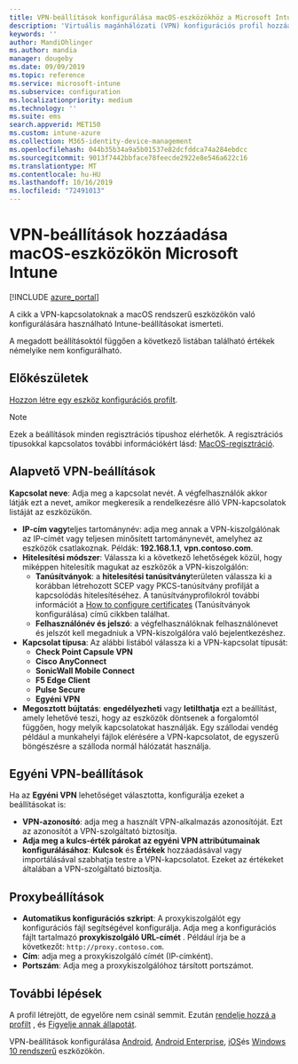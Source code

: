 ```yaml
---
title: VPN-beállítások konfigurálása macOS-eszközökhöz a Microsoft Intune-Azure-ban | Microsoft Docs
description: 'Virtuális magánhálózati (VPN) konfigurációs profil hozzáadása vagy létrehozása, beleértve a kapcsolat részleteit, a megosztott bújtatást, az egyéni VPN-beállításokat az azonosítóval, a kulcs-érték párokkal, a proxy beállításait konfigurációs parancsfájllal, IP-címmel vagy teljes tartománynévvel, valamint a TCP-portot a következőben: Microsoft Intune macOS rendszerű eszközökön.'
keywords: ''
author: MandiOhlinger
ms.author: mandia
manager: dougeby
ms.date: 09/09/2019
ms.topic: reference
ms.service: microsoft-intune
ms.subservice: configuration
ms.localizationpriority: medium
ms.technology: ''
ms.suite: ems
search.appverid: MET150
ms.custom: intune-azure
ms.collection: M365-identity-device-management
ms.openlocfilehash: 044b35b34a9a5b01537e82dcfddca74a284ebdcc
ms.sourcegitcommit: 9013f7442bbface78feecde2922e8e546a622c16
ms.translationtype: MT
ms.contentlocale: hu-HU
ms.lasthandoff: 10/16/2019
ms.locfileid: "72491013"
---
```

# <a name="add-vpn-settings-on-macos-devices-in-microsoft-intune"></a>VPN-beállítások hozzáadása macOS-eszközökön Microsoft Intune

[!INCLUDE [azure_portal](../includes/azure_portal.md)]

A cikk a VPN-kapcsolatoknak a macOS rendszerű eszközökön való konfigurálására használható Intune-beállításokat ismerteti.

A megadott beállításoktól függően a következő listában található értékek némelyike nem konfigurálható.

## <a name="before-you-begin"></a>Előkészületek

[Hozzon létre egy eszköz konfigurációs profilt](vpn-settings-configure.md).

> [!NOTE]
> Ezek a beállítások minden regisztrációs típushoz elérhetők. A regisztrációs típusokkal kapcsolatos további információkért lásd: [MacOS-regisztráció](../enrollment/macos-enroll.md).

## <a name="base-vpn-settings"></a>Alapvető VPN-beállítások

**Kapcsolat neve**: Adja meg a kapcsolat nevét. A végfelhasználók akkor látják ezt a nevet, amikor megkeresik a rendelkezésre álló VPN-kapcsolatok listáját az eszközükön.
- **IP-cím vagy**teljes tartománynév: adja meg annak a VPN-kiszolgálónak az IP-címét vagy teljesen minősített tartománynevét, amelyhez az eszközök csatlakoznak. Példák: **192.168.1.1**, **vpn.contoso.com**.
- **Hitelesítési módszer**: Válassza ki a következő lehetőségek közül, hogy miképpen hitelesítik magukat az eszközök a VPN-kiszolgálón:
  - **Tanúsítványok**: a **hitelesítési tanúsítvány**területen válassza ki a korábban létrehozott SCEP vagy PKCS-tanúsítvány profilját a kapcsolódás hitelesítéséhez. A tanúsítványprofilokról további információt a [How to configure certificates](../protect/certificates-configure.md) (Tanúsítványok konfigurálása) című cikkben találhat.
  - **Felhasználónév és jelszó**: a végfelhasználóknak felhasználónevet és jelszót kell megadniuk a VPN-kiszolgálóra való bejelentkezéshez.
- **Kapcsolat típusa**: Az alábbi listából válassza ki a VPN-kapcsolat típusát:
  - **Check Point Capsule VPN**
  - **Cisco AnyConnect**
  - **SonicWall Mobile Connect**
  - **F5 Edge Client**
  - **Pulse Secure**
  - **Egyéni VPN**
- **Megosztott bújtatás**: **engedélyezheti** vagy **letilthatja** ezt a beállítást, amely lehetővé teszi, hogy az eszközök döntsenek a forgalomtól függően, hogy melyik kapcsolatokat használják. Egy szállodai vendég például a munkahelyi fájlok elérésére a VPN-kapcsolatot, de egyszerű böngészésre a szálloda normál hálózatát használja.

<!--- **Per-app VPN** - Select this option if you want to associate this VPN connection with an iOS or macOS app so that the connection will be opened when the app is run. You can associate the VPN profile with an app when you assign the software. For more information, see [How to assign and monitor apps](../apps/apps-deploy.md). --->

## <a name="custom-vpn-settings"></a>Egyéni VPN-beállítások

Ha az **Egyéni VPN** lehetőséget választotta, konfigurálja ezeket a beállításokat is:

- **VPN-azonosító**: adja meg a használt VPN-alkalmazás azonosítóját. Ezt az azonosítót a VPN-szolgáltató biztosítja.
- **Adja meg a kulcs-érték párokat az egyéni VPN attribútumainak konfigurálásához**: **Kulcsok** és **Értékek** hozzáadásával vagy importálásával szabhatja testre a VPN-kapcsolatot. Ezeket az értékeket általában a VPN-szolgáltató biztosítja.

## <a name="proxy-settings"></a>Proxybeállítások

- **Automatikus konfigurációs szkript**: A proxykiszolgálót egy konfigurációs fájl segítségével konfigurálja. Adja meg a konfigurációs fájlt tartalmazó **proxykiszolgáló URL-címét** . Például írja be a következőt: `http://proxy.contoso.com`.
- **Cím**: adja meg a proxykiszolgáló címét (IP-címként).
- **Portszám**: Adja meg a proxykiszolgálóhoz társított portszámot.

## <a name="next-steps"></a>További lépések

A profil létrejött, de egyelőre nem csinál semmit. Ezután [rendelje hozzá a profilt](device-profile-assign.md) , és [Figyelje annak állapotát](device-profile-monitor.md).

VPN-beállítások konfigurálása [Android](vpn-settings-android.md), [Android Enterprise](vpn-settings-android-enterprise.md), [iOS](vpn-settings-ios.md)és [Windows 10 rendszerű](vpn-settings-windows-10.md) eszközökön.
